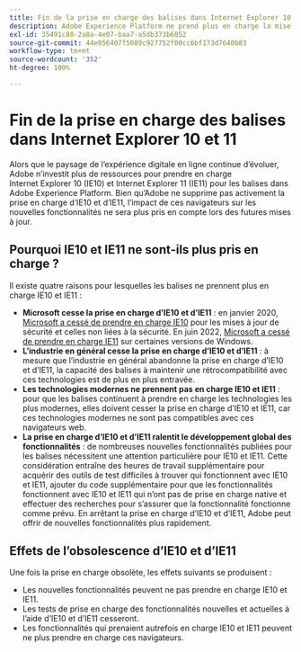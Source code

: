 ```yaml
---
title: Fin de la prise en charge des balises dans Internet Explorer 10 et 11
description: Adobe Experience Platform ne prend plus en charge la mise à jour des balises dans Internet Explorer 10 et 11.
exl-id: 35491c80-2a8a-4e07-baa7-a5db373b6852
source-git-commit: 44e056407f5089c927752f00cc6bf173d7640b83
workflow-type: tm+mt
source-wordcount: '352'
ht-degree: 100%

---
```


# Fin de la prise en charge des balises dans Internet Explorer 10 et 11

Alors que le paysage de l’expérience digitale en ligne continue d’évoluer, Adobe n’investit plus de ressources pour prendre en charge Internet Explorer 10 (IE10) et Internet Explorer 11 (IE11) pour les balises dans Adobe Experience Platform. Bien qu’Adobe ne supprime pas activement la prise en charge d’IE10 et d’IE11, l’impact de ces navigateurs sur les nouvelles fonctionnalités ne sera plus pris en compte lors des futures mises à jour.

## Pourquoi IE10 et IE11 ne sont-ils plus pris en charge ?

Il existe quatre raisons pour lesquelles les balises ne prennent plus en charge IE10 et IE11 :

* **Microsoft cesse la prise en charge d’IE10 et d’IE11** : en janvier 2020, [Microsoft a cessé de prendre en charge IE10](https://docs.microsoft.com/fr-fr/lifecycle/announcements/internet-explorer-10-end-of-support) pour les mises à jour de sécurité et celles non liées à la sécurité. En juin 2022, [Microsoft a cessé de prendre en charge IE11](https://docs.microsoft.com/fr-fr/lifecycle/announcements/internet-explorer-11-end-of-support) sur certaines versions de Windows.
* **L’industrie en général cesse la prise en charge d’IE10 et d’IE11** : à mesure que l’industrie en général abandonne la prise en charge d’IE10 et d’IE11, la capacité des balises à maintenir une rétrocompatibilité avec ces technologies est de plus en plus entravée.
* **Les technologies modernes ne prennent pas en charge IE10 et IE11** : pour que les balises continuent à prendre en charge les technologies les plus modernes, elles doivent cesser la prise en charge d’IE10 et IE11, car ces technologies modernes ne sont pas compatibles avec ces navigateurs web.
* **La prise en charge d’IE10 et d’IE11 ralentit le développement global des fonctionnalités** : de nombreuses nouvelles fonctionnalités publiées pour les balises nécessitent une attention particulière pour IE10 et IE11. Cette considération entraîne des heures de travail supplémentaire pour acquérir des outils de test difficiles à trouver qui fonctionnent avec IE10 et IE11, ajouter du code supplémentaire pour que les fonctionnalités fonctionnent avec IE10 et IE11 qui n’ont pas de prise en charge native et effectuer des recherches pour s’assurer que la fonctionnalité fonctionne comme prévu. En arrêtant la prise en charge d’IE10 et d’IE11, Adobe peut offrir de nouvelles fonctionnalités plus rapidement.

## Effets de l’obsolescence d’IE10 et d’IE11

Une fois la prise en charge obsolète, les effets suivants se produisent :

* Les nouvelles fonctionnalités peuvent ne pas prendre en charge IE10 et IE11.
* Les tests de prise en charge des fonctionnalités nouvelles et actuelles à l’aide d’IE10 et d’IE11 cesseront.
* Les fonctionnalités qui prenaient autrefois en charge IE10 et IE11 peuvent ne plus prendre en charge ces navigateurs.
